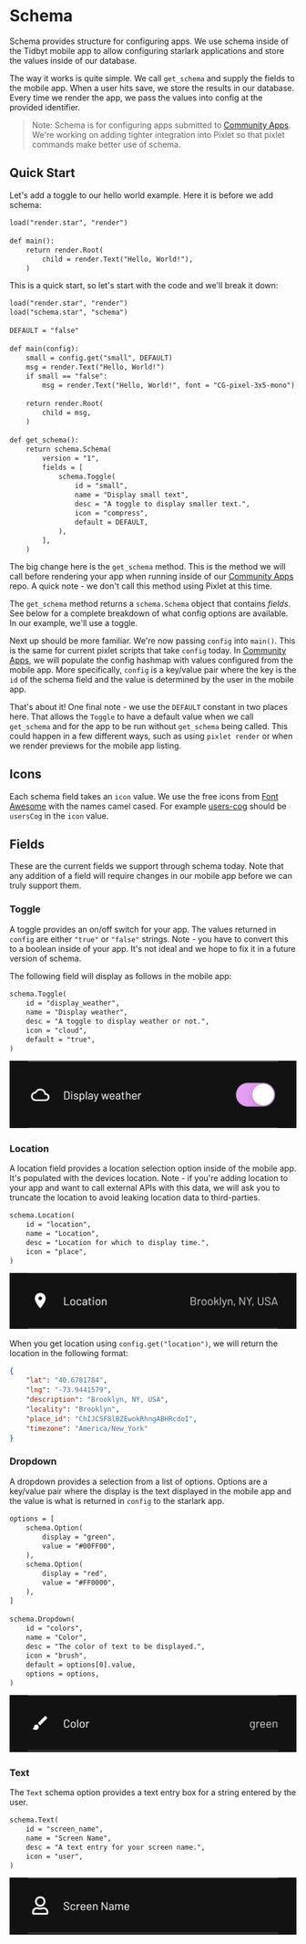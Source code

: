 # Schema
Schema provides structure for configuring apps. We use schema inside of the Tidbyt mobile app to allow configuring starlark applications and store the values inside of our database.

The way it works is quite simple. We call `get_schema` and supply the fields to the mobile app. When a user hits save, we store the results in our database. Every time we render the app, we pass the values into config at the provided identifier.

> Note: Schema is for configuring apps submitted to [Community Apps](https://github.com/tidbyt/community). We're working on adding tighter integration into Pixlet so that pixlet commands make better use of schema.

## Quick Start
Let's add a toggle to our hello world example. Here it is before we add schema:
```starlark
load("render.star", "render")

def main():
    return render.Root(
        child = render.Text("Hello, World!"),
    )
```

This is a quick start, so let's start with the code and we'll break it down:
```starlark
load("render.star", "render")
load("schema.star", "schema")

DEFAULT = "false"

def main(config):
    small = config.get("small", DEFAULT)
    msg = render.Text("Hello, World!")
    if small == "false":
        msg = render.Text("Hello, World!", font = "CG-pixel-3x5-mono")

    return render.Root(
        child = msg,
    )

def get_schema():
    return schema.Schema(
    	version = "1",
    	fields = [
    		schema.Toggle(
    			id = "small",
    			name = "Display small text",
    			desc = "A toggle to display smaller text.",
    			icon = "compress",
    			default = DEFAULT,
    		),
    	],
    )
```

The big change here is the `get_schema` method. This is the method we will call before rendering your app when running inside of our [Community Apps](https://github.com/tidbyt/community) repo. A quick note - we don't call this method using Pixlet at this time.

The `get_schema` method returns a `schema.Schema` object that contains _fields_. See below for a complete breakdown of what config options are available. In our example, we'll use a toggle.

Next up should be more familiar. We're now passing `config` into `main()`. This is the same for current pixlet scripts that take `config` today. In [Community Apps](https://github.com/tidbyt/community), we will populate the config hashmap with values configured from the mobile app. More specifically, `config` is a key/value pair where the key is the `id` of the schema field and the value is determined by the user in the mobile app.

That's about it! One final note - we use the `DEFAULT` constant in two places here. That allows the `Toggle` to have a default value when we call `get_schema` and for the app to be run without `get_schema` being called. This could happen in a few different ways, such as using `pixlet render` or when we render previews for the mobile app listing.

## Icons
Each schema field takes an `icon` value. We use the free icons from [Font Awesome](https://fontawesome.com/) with the names camel cased. For example [users-cog](https://fontawesome.com/v5.15/icons/users-cog?style=solid) should be `usersCog` in the `icon` value.

## Fields
These are the current fields we support through schema today. Note that any addition of a field will require changes in our mobile app before we can truly support them.

### Toggle
A toggle provides an on/off switch for your app. The values returned in `config` are either `"true"` or `"false"` strings. Note - you have to convert this to a boolean inside of your app. It's not ideal and we hope to fix it in a future version of schema.

The following field will display as follows in the mobile app:
```starlark
schema.Toggle(
	id = "display_weather",
	name = "Display weather",
	desc = "A toggle to display weather or not.",
	icon = "cloud",
	default = "true",
)
```
![toggle example](img/toggle.jpg)

### Location
A location field provides a location selection option inside of the mobile app. It's populated with the devices location. Note - if you're adding location to your app and want to call external APIs with this data, we will ask you to truncate the location to avoid leaking location data to third-parties.

```starlark
schema.Location(
	id = "location",
	name = "Location",
	desc = "Location for which to display time.",
	icon = "place",
)
```

![location example](img/location.jpg)

When you get location using `config.get("location")`, we will return the location in the following format:
```json
{
	"lat": "40.6781784",
	"lng": "-73.9441579",
	"description": "Brooklyn, NY, USA",
	"locality": "Brooklyn",
	"place_id": "ChIJCSF8lBZEwokRhngABHRcdoI",
	"timezone": "America/New_York"
}
```

### Dropdown
A dropdown provides a selection from a list of options. Options are a key/value pair where the display is the text displayed in the mobile app and the value is what is returned in `config` to the starlark app.

```starlark
options = [
	schema.Option(
		display = "green",
		value = "#00FF00",
	),
	schema.Option(
		display = "red",
		value = "#FF0000",
	),
]
	
schema.Dropdown(
	id = "colors",
	name = "Color",
	desc = "The color of text to be displayed.", 
	icon = "brush",
	default = options[0].value,
	options = options,
)
```
![dropdown example](img/dropdown.jpg)

### Text
The `Text` schema option provides a text entry box for a string entered by the user.

```starlark
schema.Text(
	id = "screen_name",
	name = "Screen Name",
	desc = "A text entry for your screen name.",
	icon = "user",
)
```

![text example](img/text.jpg)